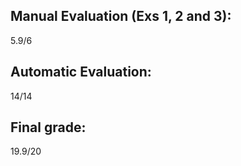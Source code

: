 ## Manual Evaluation (Exs 1, 2 and 3):
5.9/6

## Automatic Evaluation:
14/14

## Final grade:
19.9/20